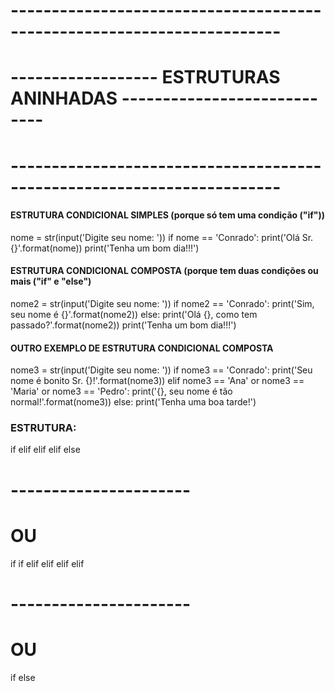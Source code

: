 
#  -----------------------------------------------------------------------
#  ------------------ ESTRUTURAS ANINHADAS    ----------------------------
#  -----------------------------------------------------------------------

####  ESTRUTURA CONDICIONAL SIMPLES (porque só tem uma condição ("if"))  ####
nome = str(input('Digite seu nome: '))
if nome == 'Conrado':
    print('Olá Sr. {}'.format(nome))
print('Tenha um bom dia!!!')

####  ESTRUTURA CONDICIONAL COMPOSTA  (porque tem duas condições ou mais ("if" e "else")  ####
nome2 = str(input('Digite seu nome: '))
if nome2 == 'Conrado':
    print('Sim, seu nome é {}'.format(nome2))
else:
    print('Olá {}, como tem passado?'.format(nome2))
print('Tenha um bom dia!!!')

####  OUTRO EXEMPLO DE ESTRUTURA CONDICIONAL COMPOSTA  ####
nome3 = str(input('Digite seu nome: '))
if nome3 == 'Conrado':
    print('Seu nome é bonito Sr. {}!'.format(nome3))
elif nome3 == 'Ana' or nome3 == 'Maria' or nome3 == 'Pedro':
    print('{}, seu nome é tão normal!'.format(nome3))
else:
    print('Tenha uma boa tarde!')

### ESTRUTURA:
if
    elif
    elif
    elif
else
# ----------------------
#   OU
if
    if
    elif
    elif
    elif
    elif
# ----------------------
#   OU
if
else